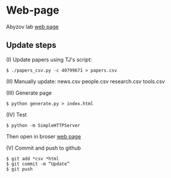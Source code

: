 # Web-page

Abyzov lab [web page](https://abyzovlab.github.io/Web-page/)

## Update steps

(I) Update papers using TJ's script:
```
$ ./papers_csv.py -c 40799671 > papers.csv
```

(II) Manually update: news.csv people.csv research.csv tools.csv

(III) Generate page
```
$ python generate.py > index.html
```

(IV) Test
```
$ python -m SimpleHTTPServer
```
Then open in broser [web page](localhost:8000)

(V) Commit and push to github
```
$ git add *csv *html
$ git commit -m “Update”
$ git push
```
